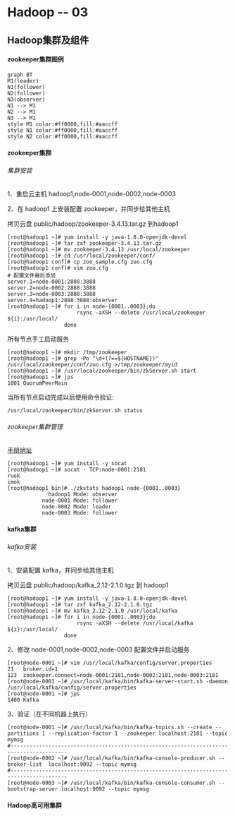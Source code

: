 # Hadoop -- 03

## Hadoop集群及组件

#### zookeeper集群图例

```mermaid
graph BT
M1(leader) 
N1(follower)
N2(follower)
N3(observer)
N1 --> M1
N2 --> M1
N3 --> M1
style M1 color:#ff0000,fill:#aaccff
style N1 color:#ff0000,fill:#aaccff
style N2 color:#ff0000,fill:#aaccff
```



#### zookeeper集群

###### 集群安装

1、重启云主机 hadoop1,node-0001,node-0002,node-0003

2、在 hadoop1 上安装配置 zookeeper，并同步给其他主机

拷贝云盘 public/hadoop/zookeeper-3.4.13.tar.gz 到hadoop1

```shell
[root@hadoop1 ~]# yum install -y java-1.8.0-openjdk-devel
[root@hadoop1 ~]# tar zxf zookeeper-3.4.13.tar.gz
[root@hadoop1 ~]# mv zookeeper-3.4.13 /usr/local/zookeeper
[root@hadoop1 ~]# cd /usr/local/zookeeper/conf/
[root@hadoop1 conf]# cp zoo_sample.cfg zoo.cfg
[root@hadoop1 conf]# vim zoo.cfg
# 配置文件最后添加
server.1=node-0001:2888:3888
server.2=node-0002:2888:3888
server.3=node-0003:2888:3888
server.4=hadoop1:2888:3888:observer
[root@hadoop1 ~]# for i in node-{0001..0003};do
                      rsync -aXSH --delete /usr/local/zookeeper ${i}:/usr/local/
                  done
```

所有节点手工启动服务

```shell
[root@hadoop1 ~]# mkdir /tmp/zookeeper
[root@hadoop1 ~]# grep -Po "\d+(?==${HOSTNAME})" /usr/local/zookeeper/conf/zoo.cfg >/tmp/zookeeper/myid
[root@hadoop1 ~]# /usr/local/zookeeper/bin/zkServer.sh start
[root@hadoop1 ~]# jps
1001 QuorumPeerMain
```

当所有节点启动完成以后使用命令验证:

`/usr/local/zookeeper/bin/zkServer.sh status`

###### zookeeper集群管理

[手册地址](http://zookeeper.apache.org/doc/r3.4.10/zookeeperAdmin.html)

```shell
[root@hadoop1 ~]# yum install -y socat
[root@hadoop1 ~]# socat - TCP:node-0001:2181
ruok
imok
[root@hadoop1 bin]# ./zkstats hadoop1 node-{0001..0003}
             hadoop1 Mode: observer
           node-0001 Mode: follower
           node-0002 Mode: leader
           node-0003 Mode: follower
```

#### kafka集群

###### kafka安装

1、安装配置 kafka，并同步给其他主机

拷贝云盘 public/hadoop/kafka_2.12-2.1.0.tgz 到 hadoop1

```shell
[root@hadoop1 ~]# yum install -y java-1.8.0-openjdk-devel
[root@hadoop1 ~]# tar zxf kafka_2.12-2.1.0.tgz
[root@hadoop1 ~]# mv kafka_2.12-2.1.0 /usr/local/kafka
[root@hadoop1 ~]# for i in node-{0001..0003};do
                      rsync -aXSH --delete /usr/local/kafka ${i}:/usr/local/
                  done
```

2、修改 node-0001,node-0002,node-0003 配置文件并启动服务

```shell
[root@node-0001 ~]# vim /usr/local/kafka/config/server.properties
21   broker.id=1
123  zookeeper.connect=node-0001:2181,node-0002:2181,node-0003:2181
[root@node-0001 ~]# /usr/local/kafka/bin/kafka-server-start.sh -daemon /usr/local/kafka/config/server.properties
[root@node-0001 ~]# jps
1400 Kafka
```

3、验证（在不同机器上执行）

```shell
[root@node-0001 ~]# /usr/local/kafka/bin/kafka-topics.sh --create --partitions 1 --replication-factor 1 --zookeeper localhost:2181 --topic mymsg
#----------------------------------------------------------------------------------------
[root@node-0002 ~]# /usr/local/kafka/bin/kafka-console-producer.sh --broker-list  localhost:9092 --topic mymsg
#----------------------------------------------------------------------------------------
[root@node-0003 ~]# /usr/local/kafka/bin/kafka-console-consumer.sh --bootstrap-server localhost:9092 --topic mymsg
```

#### Hadoop高可用集群

